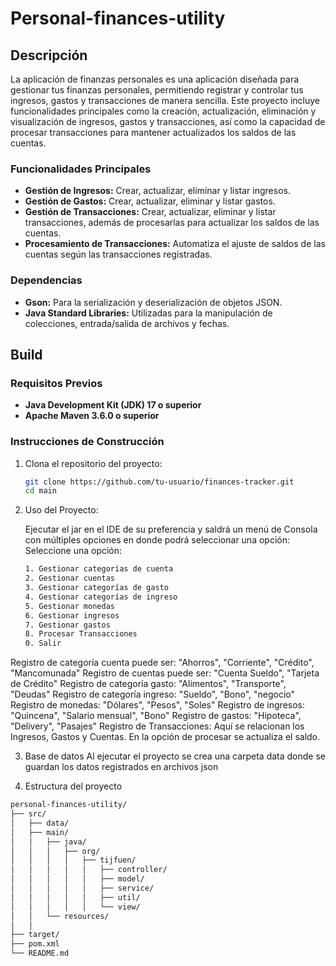 # Personal-finances-utility

## Descripción

La aplicación de finanzas personales es una aplicación diseñada para gestionar tus finanzas personales, permitiendo registrar y controlar tus ingresos, gastos y transacciones de manera sencilla. Este proyecto incluye funcionalidades principales como la creación, actualización, eliminación y visualización de ingresos, gastos y transacciones, así como la capacidad de procesar transacciones para mantener actualizados los saldos de las cuentas.

### Funcionalidades Principales

- **Gestión de Ingresos:** Crear, actualizar, eliminar y listar ingresos.
- **Gestión de Gastos:** Crear, actualizar, eliminar y listar gastos.
- **Gestión de Transacciones:** Crear, actualizar, eliminar y listar transacciones, además de procesarlas para actualizar los saldos de las cuentas.
- **Procesamiento de Transacciones:** Automatiza el ajuste de saldos de las cuentas según las transacciones registradas.

### Dependencias

- **Gson:** Para la serialización y deserialización de objetos JSON.
- **Java Standard Libraries:** Utilizadas para la manipulación de colecciones, entrada/salida de archivos y fechas.

## Build

### Requisitos Previos

- **Java Development Kit (JDK) 17 o superior**
- **Apache Maven 3.6.0 o superior**

### Instrucciones de Construcción

1. Clona el repositorio del proyecto:
   ```sh
   git clone https://github.com/tu-usuario/finances-tracker.git
   cd main

2. Uso del Proyecto:

   Ejecutar el jar en el IDE de su preferencia y saldrá un menú de Consola con múltiples opciones en donde podrá seleccionar una opción:
   Seleccione una opción:
   ```sh
   1. Gestionar categorías de cuenta
   2. Gestionar cuentas
   3. Gestionar categorías de gasto
   4. Gestionar categorías de ingreso
   5. Gestionar monedas
   6. Gestionar ingresos
   7. Gestionar gastos
   8. Procesar Transacciones
   0. Salir

Registro de categoría cuenta puede ser: "Ahorros", "Corriente", "Crédito", "Mancomunada"
Registro de cuentas puede ser: "Cuenta Sueldo", "Tarjeta de Crédito"
Registro de categoría gasto: "Alimentos", "Transporte", "Deudas"
Registro de categoría ingreso: "Sueldo", "Bono", "negocio"
Registro de monedas: "Dólares", "Pesos", "Soles"
Registro de ingresos: "Quincena", "Salario mensual", "Bono"
Registro de gastos: "Hipoteca", "Delivery", "Pasajes"
Registro de Transacciones: Aquí se relacionan los Ingresos, Gastos y Cuentas. En la opción de procesar se actualiza el saldo.

3. Base de datos
Al ejecutar el proyecto se crea una carpeta data donde se guardan los datos registrados en archivos json

4. Estructura del proyecto

```sh
personal-finances-utility/
├── src/
│   ├── data/
│   ├── main/
│   │   ├── java/
│   │   │   ├── org/
│   │   │   │   ├── tijfuen/
│   │   │   │   │   ├── controller/
│   │   │   │   │   ├── model/
│   │   │   │   │   ├── service/
│   │   │   │   │   ├── util/
│   │   │   │   │   └── view/
│   │   └── resources/
│   │    
├── target/
├── pom.xml
└── README.md


